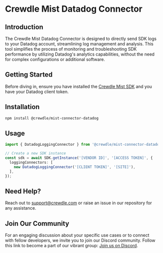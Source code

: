 # Crewdle Mist Datadog Connector

## Introduction

The Crewdle Mist Datadog Connector is designed to directly send SDK logs to your Datadog account, streamlining log management and analysis. This tool simplifies the process of monitoring and troubleshooting SDK performance by utilizing Datadog's analytics capabilities, without the need for complex configurations or additional software.

## Getting Started

Before diving in, ensure you have installed the [Crewdle Mist SDK](https://www.npmjs.com/package/@crewdle/web-sdk) and you have your Datadog client token.

## Installation

```bash
npm install @crewdle/mist-connector-datadog
```

## Usage

```TypeScript
import { DatadogLoggingConnector } from '@crewdle/mist-connector-datadog';

// Create a new SDK instance
const sdk = await SDK.getInstance('[VENDOR ID]', '[ACCESS TOKEN]', {
  loggingConnectors: [
    new DatadogLoggingConnector('[CLIENT TOKEN]', '[SITE]'),
  ],
});
```

## Need Help?

Reach out to support@crewdle.com or raise an issue in our repository for any assistance.

## Join Our Community

For an engaging discussion about your specific use cases or to connect with fellow developers, we invite you to join our Discord community. Follow this link to become a part of our vibrant group: [Join us on Discord](https://discord.gg/XJ3scBYX).
